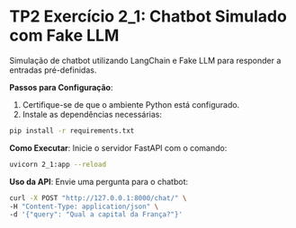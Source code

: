 # TP2 Exercício 2_1: Chatbot Simulado com Fake LLM
Simulação de chatbot utilizando LangChain e Fake LLM para responder a entradas pré-definidas.

**Passos para Configuração**:

1. Certifique-se de que o ambiente Python está configurado.
2. Instale as dependências necessárias:
```bash
pip install -r requirements.txt
```

**Como Executar**: Inicie o servidor FastAPI com o comando:
```bash
uvicorn 2_1:app --reload
```

**Uso da API**: Envie uma pergunta para o chatbot:

```bash
curl -X POST "http://127.0.0.1:8000/chat/" \
-H "Content-Type: application/json" \
-d '{"query": "Qual a capital da França?"}'
```